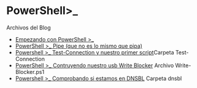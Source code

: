 # PowerShell>_
Archivos del Blog

* [Empezando con PowerShell >_](https://aprendizdesysadmin.com/empezando-con-powershell-_/)
* [PowerShell >_ Pipe (que no es lo mismo que pipa)](https://aprendizdesysadmin.com/powershell-_-pipe-que-no-es-lo-mismo-que-pipa/)
* [Powershell >_ Test-Connection y nuestro primer script](https://aprendizdesysadmin.com/powershell-test-connection-y-nuestro-primer-script/)Carpeta Test-Connection
* [PowerShell >_ Contruyendo nuestro usb Write Blocker](https://aprendizdesysadmin.com/powershell_-contruyendo-nuestro-usb-write-blocker/) Archivo Write-Blocker.ps1
* [Powershell >_ Comprobando si estamos en DNSBL](https://aprendizdesysadmin.com/powershell_-comprobando-si-estamos-en-dnsbl/) Carpeta dnsbl
